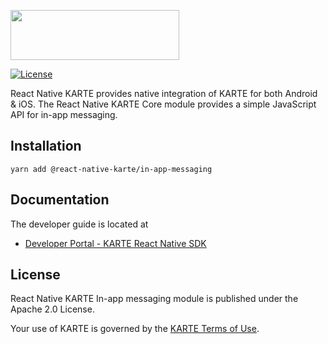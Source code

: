<a href="https://karte.io"><img src="https://karte.io/assets/images/common/logo_black.svg" width="270" height="80"></img></a>

[![License](https://img.shields.io/badge/license-Apache%202-blue)](https://github.com/plaidev/karte-react-native/blob/master/LICENSE)

React Native KARTE provides native integration of KARTE for both Android & iOS. The React Native KARTE Core module provides a simple JavaScript API for in-app messaging.

## Installation

```
yarn add @react-native-karte/in-app-messaging
```

## Documentation
The developer guide is located at
- [Developer Portal - KARTE React Native SDK](https://developers.karte.io/docs/react-native-sdk-v2)

## License
React Native KARTE In-app messaging module is published under the Apache 2.0 License.

Your use of KARTE is governed by the [KARTE Terms of Use](https://karte.io/legal/terms-of-use-en.html).
